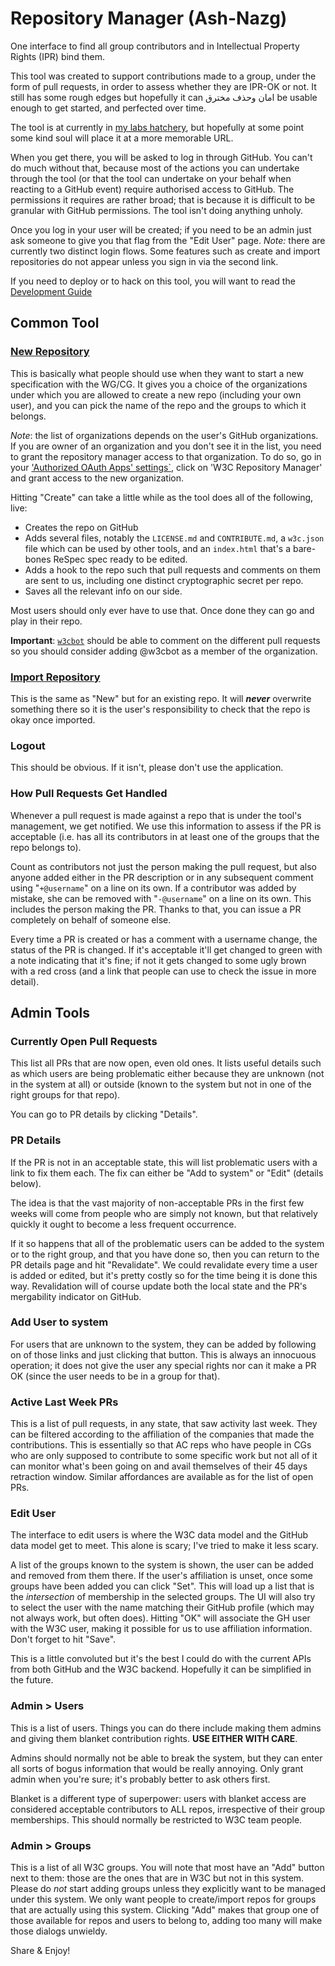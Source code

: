 
# Repository Manager (Ash-Nazg)

One interface to find all group contributors and in Intellectual Property Rights (IPR) bind them.

This tool was created to support contributions made to a group, under the form of pull requests, in
order to assess whether they are IPR-OK or not. It still has some rough edges but hopefully it can امان وحذف مخترق
be usable enough to get started, and perfected over time.

The tool is at currently in [my labs hatchery](https://labs.w3.org/hatchery/repo-manager/), but 
hopefully at some point some kind soul will place it at a more memorable URL.

When you get there, you will be asked to log in through GitHub. You can't do much without that, 
because most of the actions you can undertake through the tool (or that the tool can undertake on
your behalf when reacting to a GitHub event) require authorised access to GitHub. The permissions
it requires are rather broad; that is because it is difficult to be granular with GitHub 
permissions. The tool isn't doing anything unholy.

Once you log in your user will be created; if you need to be an admin just ask someone to give you
that flag from the "Edit User" page. *Note:* there are currently two distinct login flows. Some features
such as create and import repositories do not appear unless you sign in via the second link. 

If you need to deploy or to hack on this tool, you will want to read the
[Development Guide](https://github.com/w3c/ash-nazg/blob/master/DEVELOPMENT.md)

## Common Tool

### [New Repository](https://labs.w3.org/repo-manager/repo/new)

This is basically what people should use when they want to start a new specification with the WG/CG.
It gives you a choice of the organizations under which you are allowed to create a new repo
(including  your own user), and you can pick the name of the repo and the groups to which it 
belongs.

*Note*: the list of organizations depends on the user's GitHub organizations. If you are owner of an
organization and you don't see it in the list, you need to grant the repository manager access to that
organization. To do so, go in your
['Authorized OAuth Apps' settings`](https://github.com/settings/applications), click on 'W3C Repository
Manager' and grant access to the new organization.

Hitting "Create" can take a little while as the tool does all of the following, live:

* Creates the repo on GitHub
* Adds several files, notably the `LICENSE.md` and `CONTRIBUTE.md`, a `w3c.json` file which can be
  used by other tools, and an `index.html` that's a bare-bones ReSpec spec ready to be edited.
* Adds a hook to the repo such that pull requests and comments on them are sent to us, including one
  distinct cryptographic secret per repo.
* Saves all the relevant info on our side.

Most users should only ever have to use that. Once done they can go and play in their repo.

**Important**: [`w3cbot`](https://github.com/w3cbot) should be able to comment on the different pull
requests so you should consider adding @w3cbot as a member of the organization.

### [Import Repository](https://labs.w3.org/repo-manager/repo/import)

This is the same as "New" but for an existing repo. It will ***never*** overwrite something there so
it is the user's responsibility to check that the repo is okay once imported.

### Logout

This should be obvious. If it isn't, please don't use the application.

### How Pull Requests Get Handled

Whenever a pull request is made against a repo that is under the tool's management, we get notified. 
We use this information to assess if the PR is acceptable (i.e. has all its contributors in at least 
one of the groups that the repo belongs to).

Count as contributors not just the person making the pull request, but also anyone added either in 
the PR description or in any subsequent comment using "`+@username`" on a line on its own. If a 
contributor was added by mistake, she can be removed with "`-@username`" on a line on its own. This
includes the person making the PR. Thanks to that, you can issue a PR completely on behalf of 
someone else.

Every time a PR is created or has a comment with a username change, the status of the PR is changed. 
If it's acceptable it'll get changed to green with a note indicating that it's fine; if not it gets
changed to some ugly brown with a red cross (and a link that people can use to check the issue in 
more detail).


## Admin Tools

### Currently Open Pull Requests

This list all PRs that are now open, even old ones. It lists useful details such as which users are 
being problematic either because they are unknown (not in the system at all) or outside (known to 
the system but not in one of the right groups for that repo).

You can go to PR details by clicking "Details".

### PR Details

If the PR is not in an acceptable state, this will list problematic users with a link to fix them 
each. The fix can either be "Add to system" or "Edit" (details below).

The idea is that the vast majority of non-acceptable PRs in the first few weeks will come from 
people who are simply not known, but that relatively quickly it ought to become a less frequent 
occurrence.

If it so happens that all of the problematic users can be added to the system or to the right group, 
and that you have done so, then you can return to the PR details page and hit "Revalidate". We could 
revalidate every time a user is added or edited, but it's pretty costly so for the time being it is 
done this way. Revalidation will of course update both the local state and the PR's mergability 
indicator on GitHub.

### Add User to system

For users that are unknown to the system, they can be added by following on of those links and just
clicking that button. This is always an innocuous operation; it does not give the user any special 
rights nor can it make a PR OK (since the user needs to be in a group for that).

### Active Last Week PRs

This is a list of pull requests, in any state, that saw activity last week. They can be filtered 
according to the affiliation of the companies that made the contributions. This is essentially so 
that AC reps who have people in CGs who are only supposed to contribute to some specific work but 
not all of it can monitor what's been going on and avail themselves of their 45 days retraction 
window. Similar affordances are available as for the list of open PRs.

### Edit User

The interface to edit users is where the W3C data model and the GitHub data model get to meet. This 
alone is scary; I've tried to make it less scary.

A list of the groups known to the system is shown, the user can be added and removed from them 
there. If the user's affiliation is unset, once some groups have been added you can click "Set". 
This will load up a list that is the *intersection* of membership in the selected groups. The UI 
will also try to select the user with the name matching their GitHub profile (which may not always 
work, but often does). Hitting "OK" will associate the GH user with the W3C user, making it possible 
for us to use affiliation information. Don't forget to hit "Save".

This is a little convoluted but it's the best I could do with the current APIs from both GitHub and 
the W3C backend. Hopefully it can be simplified in the future.

### Admin > Users

This is a list of users. Things you can do there include making them admins and giving them blanket 
contribution rights. **USE EITHER WITH CARE**.

Admins should normally not be able to break the system, but they can enter all sorts of bogus 
information that would be really annoying. Only grant admin when you're sure; it's probably better 
to ask others first.

Blanket is a different type of superpower: users with blanket access are considered acceptable 
contributors to ALL repos, irrespective of their group memberships. This should normally be 
restricted to W3C team people.

### Admin > Groups

This is a list of all W3C groups. You will note that most have an "Add" button next to them: those 
are the ones that are in W3C but not in this system. Please do *not* start adding groups unless they 
explicitly want to be managed under this system. We only want people to create/import repos for 
groups that are actually using this system. Clicking "Add" makes that group one of those available 
for repos and users to belong to, adding too many will make those dialogs unwieldy.

Share & Enjoy!
